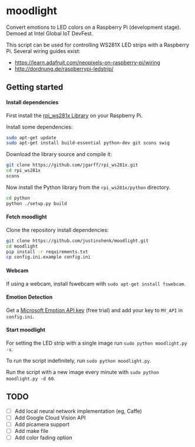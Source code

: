 moodlight
========

Convert emotions to LED colors on a Raspberry Pi (development stage). Demoed at Intel Global IoT DevFest.

This script can be used for controlling WS281X LED strips with a Raspberry Pi. Several wiring guides exist:
- https://learn.adafruit.com/neopixels-on-raspberry-pi/wiring
- http://dordnung.de/raspberrypi-ledstrip/

## Getting started

#### Install dependencies

First install the [rpi_ws281x Library](https://learn.adafruit.com/neopixels-on-raspberry-pi/software#compile-and-install-rpi-ws281x-library) on your Raspberry Pi.

Install some dependencies:

```sh
sudo apt-get update
sudo apt-get install build-essential python-dev git scons swig
```

Download the library source and compile it:
```sh
git clone https://github.com/jgarff/rpi_ws281x.git
cd rpi_ws281x
scons
```

Now install the Python library from the `rpi_ws281x/python` directory.

```sh
cd python
python ./setup.py build
```

#### Fetch moodlight

Clone the repository install dependencies:
```sh
git clone https://github.com/justinshenk/moodlight.git
cd moodlight
pip install -r requirements.txt
cp config.ini.example config.ini
```

#### Webcam
If using a webcam, install fswebcam with `sudo apt-get install fswebcam`.

#### Emotion Detection
Get a [Microsoft Emotion API key](https://azure.microsoft.com/en-us/try/cognitive-services/?api=emotion-api) (free trial) and add your key to `MY_API` in `config.ini`.

#### Start moodlight
For setting the LED strip with a single image run
`sudo python moodlight.py -s`.

To run the script indefinitely, run `sudo python moodlight.py`.

Run the script with a new image every minute with `sudo python moodlight.py -d 60`.

## TODO
 - [ ] Add local neural network implementation (eg, Caffe)
 - [ ] Add Google Cloud Vision API
 - [ ] Add picamera support
 - [ ] Add make file
 - [ ] Add color fading option
